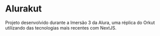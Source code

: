 # Alurakut

Projeto desenvolvido durante a Imersão 3 da Alura, uma réplica do Orkut utilizando das tecnologias mais recentes com NextJS.